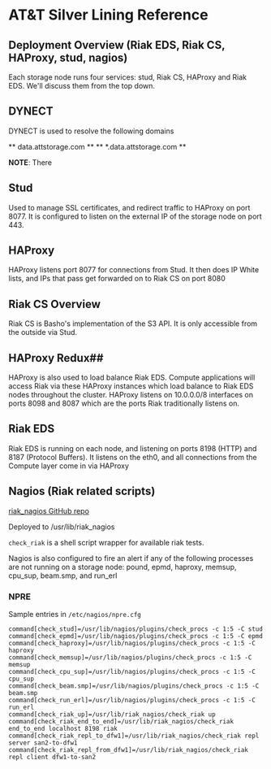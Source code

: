 # AT&T Silver Lining Reference #

## Deployment Overview (Riak EDS, Riak CS, HAProxy, stud, nagios) ##

Each storage node runs four services: stud, Riak CS, HAProxy and Riak EDS. We'll discuss them from the top down.

## DYNECT ##
DYNECT is used to resolve the following domains

** data.attstorage.com **
** *.data.attstorage.com **

**NOTE**: There

## Stud ##
Used to manage SSL certificates, and redirect traffic to HAProxy on port 8077. It is configured to listen on the external IP of the storage node on port 443.

## HAProxy ##
HAProxy listens port 8077 for connections from Stud. It then does IP White lists, and IPs that pass get forwarded on to Riak CS on port 8080

## Riak CS Overview ##
Riak CS is Basho's implementation of the S3 API. It is only accessible from the outside via Stud. 

## HAProxy Redux##
HAProxy is also used to load balance Riak EDS. Compute applications will access Riak via these HAProxy instances which load balance to Riak EDS nodes throughout the cluster. HAProxy listens on 10.0.0.0/8 interfaces on ports 8098 and 8087 which are the ports Riak traditionally listens on.

## Riak EDS ##
Riak EDS is running on each node, and listening on ports 8198 (HTTP) and 8187 (Protocol Buffers). It listens on the eth0, and all connections from the Compute layer come in via HAProxy

## Nagios (Riak related scripts) ##
[riak\_nagios GitHub repo](https://github.com/basho/riak_nagios)

Deployed to /usr/lib/riak\_nagios

`check_riak` is a shell script wrapper for available riak tests.

Nagios is also configured to fire an alert if any of the following processes are not running on a storage node: pound, epmd, haproxy, memsup, cpu\_sup, beam.smp, and run\_erl

### NPRE ###
Sample entries in `/etc/nagios/npre.cfg`
```
command[check_stud]=/usr/lib/nagios/plugins/check_procs -c 1:5 -C stud 
command[check_epmd]=/usr/lib/nagios/plugins/check_procs -c 1:5 -C epmd
command[check_haproxy]=/usr/lib/nagios/plugins/check_procs -c 1:5 -C haproxy
command[check_memsup]=/usr/lib/nagios/plugins/check_procs -c 1:5 -C memsup
command[check_cpu_sup]=/usr/lib/nagios/plugins/check_procs -c 1:5 -C cpu_sup
command[check_beam.smp]=/usr/lib/nagios/plugins/check_procs -c 1:5 -C beam.smp
command[check_run_erl]=/usr/lib/nagios/plugins/check_procs -c 1:5 -C run_erl
command[check_riak_up]=/usr/lib/riak_nagios/check_riak up 
command[check_riak_end_to_end]=/usr/lib/riak_nagios/check_riak end_to_end localhost 8198 riak 
command[check_riak_repl_to_dfw1]=/usr/lib/riak_nagios/check_riak repl server san2-to-dfw1
command[check_riak_repl_from_dfw1]=/usr/lib/riak_nagios/check_riak repl client dfw1-to-san2
```


